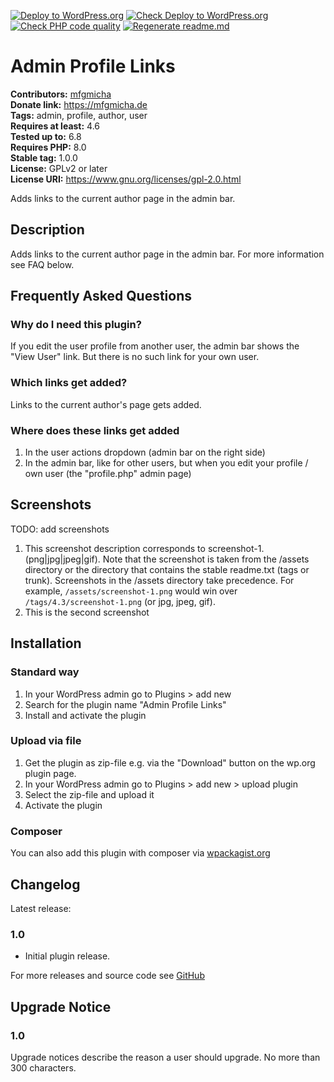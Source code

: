 [![Deploy to WordPress.org](https://github.com/mfgmicha/wp-admin-profile-links/actions/workflows/deploy.yml/badge.svg)](https://github.com/mfgmicha/wp-admin-profile-links/actions/workflows/deploy.yml)
[![Check Deploy to WordPress.org](https://github.com/mfgmicha/wp-admin-profile-links/actions/workflows/deploy-check.yml/badge.svg)](https://github.com/mfgmicha/wp-admin-profile-links/actions/workflows/deploy-check.yml)
[![Check PHP code quality](https://github.com/mfgmicha/wp-admin-profile-links/actions/workflows/code-quality.yml/badge.svg)](https://github.com/mfgmicha/wp-admin-profile-links/actions/workflows/code-quality.yml)
[![Regenerate readme.md](https://github.com/mfgmicha/wp-admin-profile-links/actions/workflows/grunt.yml/badge.svg)](https://github.com/mfgmicha/wp-admin-profile-links/actions/workflows/grunt.yml)
# Admin Profile Links #
**Contributors:** [mfgmicha](https://profiles.wordpress.org/mfgmicha/)  
**Donate link:** https://mfgmicha.de  
**Tags:** admin, profile, author, user  
**Requires at least:** 4.6  
**Tested up to:** 6.8  
**Requires PHP:** 8.0  
**Stable tag:** 1.0.0  
**License:** GPLv2 or later  
**License URI:** https://www.gnu.org/licenses/gpl-2.0.html  

Adds links to the current author page in the admin bar.

## Description ##

Adds links to the current author page in the admin bar.
For more information see FAQ below.

## Frequently Asked Questions ##

### Why do I need this plugin? ###

If you edit the user profile from another user, the admin bar shows the "View User" link.
But there is no such link for your own user.

### Which links get added? ###

Links to the current author's page gets added.

### Where does these links get added ###

1. In the user actions dropdown (admin bar on the right side)
2. In the admin bar, like for other users, but when you edit your profile / own user (the "profile.php" admin page)

## Screenshots ##

TODO: add screenshots

1. This screenshot description corresponds to screenshot-1.(png|jpg|jpeg|gif). Note that the screenshot is taken from
the /assets directory or the directory that contains the stable readme.txt (tags or trunk). Screenshots in the /assets
directory take precedence. For example, `/assets/screenshot-1.png` would win over `/tags/4.3/screenshot-1.png`
(or jpg, jpeg, gif).
2. This is the second screenshot

## Installation ##

### Standard way ###

1. In your WordPress admin go to Plugins > add new
2. Search for the plugin name "Admin Profile Links"
3. Install and activate the plugin

### Upload via file ###
1. Get the plugin as zip-file e.g. via the "Download" button on the wp.org plugin page.
2. In your WordPress admin go to Plugins > add new > upload plugin
3. Select the zip-file and upload it
4. Activate the plugin

### Composer ###

You can also add this plugin with composer via [wpackagist.org](https://wpackagist.org/search?q=admin-profile-links)

## Changelog ##

Latest release:

### 1.0 ###
* Initial plugin release.

For more releases and source code see [GitHub](https://github.com/mfgmicha/wp-admin-profile-links/)

## Upgrade Notice ##

### 1.0 ###
Upgrade notices describe the reason a user should upgrade.  No more than 300 characters.
